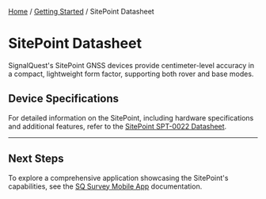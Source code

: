[Home](../index.md) / [Getting Started](../index.md#getting-started) / SitePoint Datasheet

# SitePoint Datasheet

SignalQuest's SitePoint GNSS devices provide centimeter-level accuracy in a compact, lightweight form factor, supporting both rover and base modes.

## Device Specifications

For detailed information on the SitePoint, including hardware specifications and additional features, refer to the [SitePoint SPT-0022 Datasheet](https://signalquest.com/download/SQ-SPT-0022%20SitePoint%E2%84%A2%20RTK-GNSS%20Base%20and%20Rover.pdf).

<hr>

## Next Steps

To explore a comprehensive application showcasing the SitePoint's capabilities, see the [SQ Survey Mobile App](A4_SQ_Survey_Mobile_App.md) documentation.

